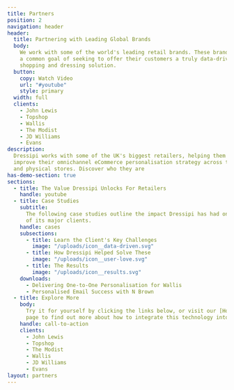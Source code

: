 ```yaml
---
title: Partners
position: 2
navigation: header
header:
  title: Partnering with Leading Global Brands
  body:
    We work with some of the world's leading retail brands. These brands share
    a common goal of seeking to offer their customers a truly data-driven, personalised
    shopping and dressing solution.
  button:
    copy: Watch Video
    url: "#youtube"
    style: primary
  width: full
  clients:
    - John Lewis
    - Topshop
    - Wallis
    - The Modist
    - JD Williams
    - Evans
description:
  Dressipi works with some of the UK's biggest retailers, helping them
  improve their omnichannel eCommerce personalisation strategy across their online
  and physical stores. Discover who they are
has-demo-section: true
sections:
  - title: The Value Dressipi Unlocks For Retailers
    handle: youtube
  - title: Case Studies
    subtitle:
      The following case studies outline the impact Dressipi has had on some
      of its major clients.
    handle: cases
    subsections:
      - title: Learn the Client's Key Challenges
        image: "/uploads/icon__data-driven.svg"
      - title: How Dressipi Helped Solve These
        image: "/uploads/icon__user-love.svg"
      - title: The Results
        image: "/uploads/icon__results.svg"
    downloads:
      - Delivering One-to-One Personalisation for Wallis
      - Personalised Email Success with N Brown
  - title: Explore More
    body:
      Try it for yourself by clicking the links below, or visit our [How it Works](/how-it-works)
      page to find out more about how to integrate this technology into your own site.
    handle: call-to-action
    clients:
      - John Lewis
      - Topshop
      - The Modist
      - Wallis
      - JD Williams
      - Evans
layout: partners
---
```

